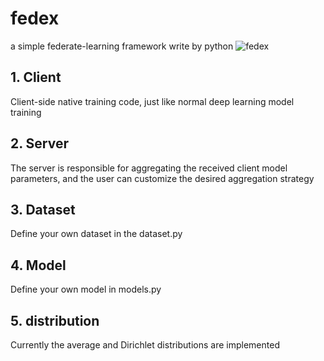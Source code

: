 # fedex
 a simple federate-learning framework write by python
![fedex](https://github.com/Guncuke/fedex/assets/78009909/cc66a1d8-837c-4e3e-93d0-bb4c14c24caf)


## 1. Client

Client-side native training code, just like normal deep learning model training

## 2. Server

The server is responsible for aggregating the received client model parameters, and the user can customize the desired aggregation strategy

## 3. Dataset

Define your own dataset in the dataset.py

## 4. Model

Define your own model in models.py

## 5. distribution

Currently the average and Dirichlet distributions are implemented
